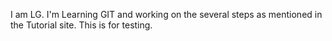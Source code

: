 I am LG. I'm Learning GIT and working on the several steps as mentioned in the Tutorial site.
This is for testing.